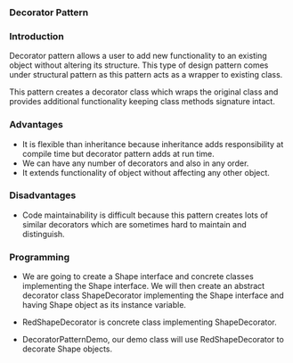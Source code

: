### Decorator Pattern

### Introduction

Decorator pattern allows a user to add new functionality to an existing object without altering its structure. This type of design pattern comes under structural pattern as this pattern acts as a wrapper to existing class.

This pattern creates a decorator class which wraps the original class and provides additional functionality keeping class methods signature intact.

### Advantages

- It is flexible than inheritance because inheritance adds responsibility at compile time but decorator pattern adds at run time.
- We can have any number of decorators and also in any order.
- It extends functionality of object without affecting any other object.

### Disadvantages

- Code maintainability is difficult because this pattern creates lots of similar decorators which are sometimes hard to maintain and distinguish.

### Programming

- We are going to create a Shape interface and concrete classes implementing the Shape interface. We will then create an abstract decorator class ShapeDecorator implementing the Shape interface and having Shape object as its instance variable.

- RedShapeDecorator is concrete class implementing ShapeDecorator.

- DecoratorPatternDemo, our demo class will use RedShapeDecorator to decorate Shape objects.
